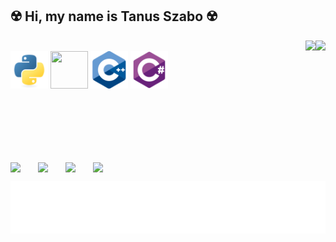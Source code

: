 ## ☢️ Hi, my name is Tanus Szabo ☢️



<p>
  <img align="right" height=200 src="https://github-readme-stats.vercel.app/api/top-langs/?username=tanusszabo&theme=calm&layout=compact"/>
  <img align="right" width=20></a>
  <img align="right" height=200 src="https://github-readme-stats.vercel.app/api?username=tanusszabo&theme=calm&show_icons=true&rank_icon=github&include_all_commits=true" />
  
  <div align="left"><br>
    <img height="60" width="60" src="https://github.com/devicons/devicon/blob/master/icons/python/python-original.svg">
    <img height="60" width="60" src="https://upload.wikimedia.org/wikipedia/commons/b/b8/Fortran_logo.svg">
  <!--   <br><br> -->
    <img height="60" width="60" src="https://github.com/devicons/devicon/blob/master/icons/cplusplus/cplusplus-original.svg">
    <img height="60" width="60" src="https://github.com/devicons/devicon/blob/master/icons/csharp/csharp-original.svg">
  </div>
</p>

<br/><br/><br/><br/>

<div align="left"><br>
  <a href="mailto:tanusszabo@gmail.com">
    <img src="https://img.shields.io/badge/Gmail-D14836?style=for-the-badge&logo=gmail&logoColor=white&logoWidth=46.25" align="center" width=150></a>
  <img width=20></a>
  <a href="https://www.linkedin.com/in/tanusszabo/" target="_blank">
    <img src="https://img.shields.io/badge/LinkedIn-0077B5?style=for-the-badge&logo=linkedin&logoColor=white&logoWidth=23" align="center" width=150></a>
  <img width=20></a>
  <a href="https://www.youtube.com/c/tanusszabo" target="_blank">
    <img src="https://img.shields.io/badge/YouTube-FF0000?style=for-the-badge&logo=youtube&logoColor=white&logoWidth=28.25" align="center" width=150></a>
  <img width=20></a>
  <a href="https://www.instagram.com/tanusszabo" target="_blank">
    <img src="https://img.shields.io/badge/Instagram-E4405F?style=for-the-badge&logo=instagram&logoColor=white&logoWidth=10.75" align="center" width=150></a>
</div>

<img src="logos/gmail.svg"> </img>
